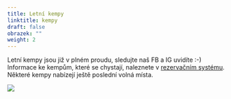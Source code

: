 ```yaml
---
title: Letní kempy
linktitle: kempy
draft: false
obrazek: ""
weight: 2
---
```

Letní kempy jsou již v plném proudu, sledujte naš FB a IG uvidíte :-)\
Informace ke kempům, které se chystají, naleznete v [rezervačním systému](https://brezanek.webooker.eu/Courses?semesterID=10809). \
Některé kempy nabízejí ještě poslední volná místa.

![](/assets/media/letni_kempy_22-1-.jpg)